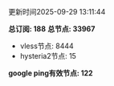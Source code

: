 更新时间2025-09-29 13:11:44

**总订阅: 188**
**总节点: 33967**
- vless节点: 8444
- hysteria2节点: 15

**google ping有效节点: 122**
